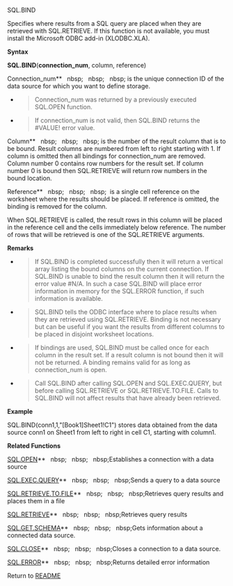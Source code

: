 SQL.BIND

Specifies where results from a SQL query are placed when they are
retrieved with SQL.RETRIEVE. If this function is not available, you must
install the Microsoft ODBC add-in (XLODBC.XLA).

**Syntax**

**SQL.BIND**(**connection\_num**, column, reference)

Connection\_num**&nbsp;&nbsp;&nbsp;nbsp;&nbsp;&nbsp;&nbsp;nbsp;&nbsp;&nbsp;&nbsp;nbsp;&nbsp;is the unique connection ID of
the data source for which you want to define storage.

  - > Connection\_num was returned by a previously executed SQL.OPEN
    > function.

  - > If connection\_num is not valid, then SQL.BIND returns the
    > \#VALUE\! error value.


Column**&nbsp;&nbsp;&nbsp;nbsp;&nbsp;&nbsp;&nbsp;nbsp;&nbsp;&nbsp;&nbsp;nbsp;&nbsp;is the number of the result column that is
to be bound. Result columns are numbered from left to right starting
with 1. If column is omitted then all bindings for connection\_num are
removed. Column number 0 contains row numbers for the result set. If
column number 0 is bound then SQL.RETRIEVE will return row numbers in
the bound location.

Reference**&nbsp;&nbsp;&nbsp;nbsp;&nbsp;&nbsp;&nbsp;nbsp;&nbsp;&nbsp;&nbsp;nbsp;&nbsp; is a single cell reference on the
worksheet where the results should be placed. If reference is omitted,
the binding is removed for the column.

When SQL.RETRIEVE is called, the result rows in this column will be
placed in the reference cell and the cells immediately below reference.
The number of rows that will be retrieved is one of the SQL.RETRIEVE
arguments.

**Remarks**

  - > If SQL.BIND is completed successfully then it will return a
    > vertical array listing the bound columns on the current
    > connection. If SQL.BIND is unable to bind the result column then
    > it will return the error value \#N/A. In such a case SQL.BIND will
    > place error information in memory for the SQL.ERROR function, if
    > such information is available.

  - > SQL.BIND tells the ODBC interface where to place results when they
    > are retrieved using SQL.RETRIEVE. Binding is not necessary but can
    > be useful if you want the results from different columns to be
    > placed in disjoint worksheet locations.

  - > If bindings are used, SQL.BIND must be called once for each column
    > in the result set. If a result column is not bound then it will
    > not be returned. A binding remains valid for as long as
    > connection\_num is open.

  - > Call SQL.BIND after calling SQL.OPEN and SQL.EXEC.QUERY, but
    > before calling SQL.RETRIEVE or SQL.RETRIEVE.TO.FILE. Calls to
    > SQL.BIND will not affect results that have already been retrieved.

**Example**

SQL.BIND(conn1,1,"\[Book1\]Sheet1\!C1") stores data obtained from the
data source conn1 on Sheet1 from left to right in cell C1, starting with
column1.

**Related Functions**

[SQL.OPEN](SQL.OPEN.md)**&nbsp;&nbsp;&nbsp;nbsp;&nbsp;&nbsp;&nbsp;nbsp;&nbsp;&nbsp;&nbsp;nbsp;Establishes a connection with a data source

[SQL.EXEC.QUERY](SQL.EXEC.QUERY.md)**&nbsp;&nbsp;&nbsp;nbsp;&nbsp;&nbsp;&nbsp;nbsp;&nbsp;&nbsp;&nbsp;nbsp;Sends a query to a data source

[SQL.RETRIEVE.TO.FILE](SQL.RETRIEVE.TO.FILE.md)**&nbsp;&nbsp;&nbsp;nbsp;&nbsp;&nbsp;&nbsp;nbsp;&nbsp;&nbsp;&nbsp;nbsp;Retrieves query results and places
them in a file

[SQL.RETRIEVE](SQL.RETRIEVE.md)**&nbsp;&nbsp;&nbsp;nbsp;&nbsp;&nbsp;&nbsp;nbsp;&nbsp;&nbsp;&nbsp;nbsp;Retrieves query results

[SQL.GET.SCHEMA](SQL.GET.SCHEMA.md)**&nbsp;&nbsp;&nbsp;nbsp;&nbsp;&nbsp;&nbsp;nbsp;&nbsp;&nbsp;&nbsp;nbsp;Gets information about a connected data
source.

[SQL.CLOSE](SQL.CLOSE.md)**&nbsp;&nbsp;&nbsp;nbsp;&nbsp;&nbsp;&nbsp;nbsp;&nbsp;&nbsp;&nbsp;nbsp;Closes a connection to a data source.

[SQL.ERROR](SQL.ERROR.md)**&nbsp;&nbsp;&nbsp;nbsp;&nbsp;&nbsp;&nbsp;nbsp;&nbsp;&nbsp;&nbsp;nbsp;Returns detailed error information



Return to [README](README.md)

